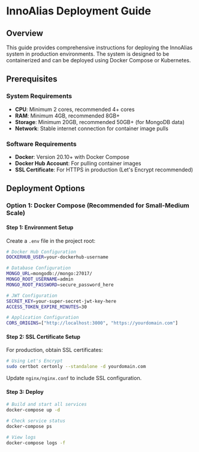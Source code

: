 # InnoAlias Deployment Guide

## Overview

This guide provides comprehensive instructions for deploying the InnoAlias system in production environments. The system is designed to be containerized and can be deployed using Docker Compose or Kubernetes.

## Prerequisites

### System Requirements

- **CPU**: Minimum 2 cores, recommended 4+ cores
- **RAM**: Minimum 4GB, recommended 8GB+
- **Storage**: Minimum 20GB, recommended 50GB+ (for MongoDB data)
- **Network**: Stable internet connection for container image pulls

### Software Requirements

- **Docker**: Version 20.10+ with Docker Compose
- **Docker Hub Account**: For pulling container images
- **SSL Certificate**: For HTTPS in production (Let's Encrypt recommended)

## Deployment Options

### Option 1: Docker Compose (Recommended for Small-Medium Scale)

#### Step 1: Environment Setup

Create a `.env` file in the project root:

```bash
# Docker Hub Configuration
DOCKERHUB_USER=your-dockerhub-username

# Database Configuration
MONGO_URL=mongodb://mongo:27017/
MONGO_ROOT_USERNAME=admin
MONGO_ROOT_PASSWORD=secure_password_here

# JWT Configuration
SECRET_KEY=your-super-secret-jwt-key-here
ACCESS_TOKEN_EXPIRE_MINUTES=30

# Application Configuration
CORS_ORIGINS=["http://localhost:3000", "https://yourdomain.com"]
```

#### Step 2: SSL Certificate Setup

For production, obtain SSL certificates:

```bash
# Using Let's Encrypt
sudo certbot certonly --standalone -d yourdomain.com
```

Update `nginx/nginx.conf` to include SSL configuration.

#### Step 3: Deploy

```bash
# Build and start all services
docker-compose up -d

# Check service status
docker-compose ps

# View logs
docker-compose logs -f
```
